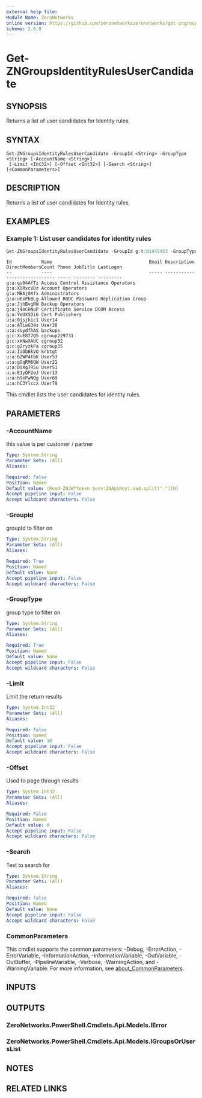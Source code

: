 ```yaml
---
external help file:
Module Name: ZeroNetworks
online version: https://github.com/zeronetworkszeronetworks/get-zngroupsidentityrulesusercandidate
schema: 2.0.0
---
```


# Get-ZNGroupsIdentityRulesUserCandidate

## SYNOPSIS
Returns a list of user candidates for Identity rules.

## SYNTAX

```
Get-ZNGroupsIdentityRulesUserCandidate -GroupId <String> -GroupType <String> [-AccountName <String>]
 [-Limit <Int32>] [-Offset <Int32>] [-Search <String>] [<CommonParameters>]
```

## DESCRIPTION
Returns a list of user candidates for Identity rules.

## EXAMPLES

### Example 1: List user candidates for identity rules
```powershell
Get-ZNGroupsIdentityRulesUserCandidate -GroupId g:t:01445453 -GroupType tag
```

```output
Id           Name                                    Email Description DirectMembersCount Phone JobTitle LastLogon
--           ----                                    ----- ----------- ------------------ ----- -------- ---------
g:a:qu04AfTz Access Control Assistance Operators                                                         
g:a:XDRxcVDz Account Operators                                                                           
g:a:MBAj0Xfx Administrators                                                                              
g:a:u6xPbBLg Allowed RODC Password Replication Group                                                     
g:a:JjhBvgRW Backup Operators                                                                            
g:a:j4oCHNuP Certificate Service DCOM Access                                                             
g:a:YeUXSDi6 Cert Publishers                                                                             
u:a:0jsjkic1 User14                                                                                      
u:a:ATiwG34z User30                                                                                      
u:a:4UydfhAS backups                                                                                     
g:c:XuE877Q5 cgroup229731                                                                                
g:c:xHNwXAUC cgroup32                                                                                    
g:c:gZryzkFa cgroup35                                                                                    
u:a:IiObBkVQ krbtgt                                                                                      
u:a:6ZWP4tbK User53                                                                                      
u:a:gOqRM6QW User21                                                                                      
u:a:DiXg7R5u User51                                                                                      
u:a:E1yQF2eJ User13                                                                                      
u:a:h9ePwNQg User69                                                                                      
u:a:hC3Ylccx User79 
```

This cmdlet lists the user candidates for identity rules.

## PARAMETERS

### -AccountName
this value is per customer / partner

```yaml
Type: System.String
Parameter Sets: (All)
Aliases:

Required: False
Position: Named
Default value: (Read-ZNJWTtoken $env:ZNApiKey).aud.split(".")[0]
Accept pipeline input: False
Accept wildcard characters: False
```

### -GroupId
groupId to filter on

```yaml
Type: System.String
Parameter Sets: (All)
Aliases:

Required: True
Position: Named
Default value: None
Accept pipeline input: False
Accept wildcard characters: False
```

### -GroupType
group type to filter on

```yaml
Type: System.String
Parameter Sets: (All)
Aliases:

Required: True
Position: Named
Default value: None
Accept pipeline input: False
Accept wildcard characters: False
```

### -Limit
Limit the return results

```yaml
Type: System.Int32
Parameter Sets: (All)
Aliases:

Required: False
Position: Named
Default value: 10
Accept pipeline input: False
Accept wildcard characters: False
```

### -Offset
Used to page through results

```yaml
Type: System.Int32
Parameter Sets: (All)
Aliases:

Required: False
Position: Named
Default value: 0
Accept pipeline input: False
Accept wildcard characters: False
```

### -Search
Test to search for

```yaml
Type: System.String
Parameter Sets: (All)
Aliases:

Required: False
Position: Named
Default value: None
Accept pipeline input: False
Accept wildcard characters: False
```

### CommonParameters
This cmdlet supports the common parameters: -Debug, -ErrorAction, -ErrorVariable, -InformationAction, -InformationVariable, -OutVariable, -OutBuffer, -PipelineVariable, -Verbose, -WarningAction, and -WarningVariable. For more information, see [about_CommonParameters](http://go.microsoft.com/fwlink/?LinkID=113216).

## INPUTS

## OUTPUTS

### ZeroNetworks.PowerShell.Cmdlets.Api.Models.IError

### ZeroNetworks.PowerShell.Cmdlets.Api.Models.IGroupsOrUsersList

## NOTES

## RELATED LINKS

